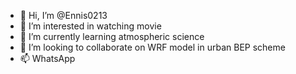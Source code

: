 - 👋 Hi, I’m @Ennis0213
- 👀 I’m interested in watching movie
- 🌱 I’m currently learning atmospheric science
- 💞️ I’m looking to collaborate on WRF model in urban BEP scheme
- 📫 WhatsApp 

<!---
Ennis0213/Ennis0213 is a ✨ special ✨ repository because its `README.md` (this file) appears on your GitHub profile.
You can click the Preview link to take a look at your changes.
--->
